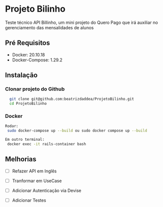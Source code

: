 
# Projeto Bilinho

Teste técnico API Billinho, um mini projeto do Quero Pago que irá auxiliar no gerenciamento das mensalidades de alunos

## Pré Requisitos

- Docker: 20.10.18
- Docker-Compose: 1.29.2

## Instalação

### Clonar projeto do Github

```bash
  git clone git@github.com:beatrizdaddea/ProjetoBilinho.git
  cd ProjetoBilinho
```

### Docker 

```bash
Rodar: 
 sudo docker-compose up --build ou sudo docker compose up --build

Em outro terminal:
 docker exec -it rails-container bash

```
    
## Melhorias

- [ ]  Refazer API em Inglês 
- [ ]  Tranformar em UseCase
- [ ]  Adicionar Autenticação via Devise
- [ ]  Adicionar Testes

